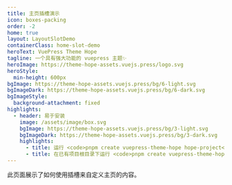 ```yaml
---
title: 主页插槽演示
icon: boxes-packing
order: -2
home: true
layout: LayoutSlotDemo
containerClass: home-slot-demo
heroText: VuePress Theme Hope
tagline: 一个具有强大功能的 vuepress 主题✨
heroImage: https://theme-hope-assets.vuejs.press/logo.svg
heroStyle:
  min-height: 600px
bgImage: https://theme-hope-assets.vuejs.press/bg/6-light.svg
bgImageDark: https://theme-hope-assets.vuejs.press/bg/6-dark.svg
bgImageStyle:
  background-attachment: fixed
highlights:
  - header: 易于安装
    image: /assets/image/box.svg
    bgImage: https://theme-hope-assets.vuejs.press/bg/3-light.svg
    bgImageDark: https://theme-hope-assets.vuejs.press/bg/3-dark.svg
    highlights:
      - title: 运行 <code>pnpm create vuepress-theme-hope hope-project</code> 以创建一个新的主题项目。
      - title: 在已有项目根目录下运行 <code>pnpm create vuepress-theme-hope add .</code> 以在项目中添加主题。
---
```


此页面展示了如何使用插槽来自定义主页的内容。

<!-- more -->
